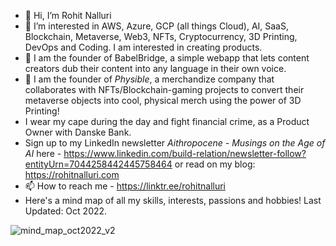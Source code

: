 - 👋 Hi, I’m Rohit Nalluri
- 👀 I’m interested in AWS, Azure, GCP (all things Cloud), AI, SaaS, Blockchain, Metaverse, Web3, NFTs, Cryptocurrency, 3D Printing, DevOps and Coding. I am interested in creating products.
- 💞️ I am the founder of BabelBridge, a simple webapp that lets content creators dub their content into any language in their own voice.
- 💞️ I am the founder of _Physible_, a merchandize company that collaborates with NFTs/Blockchain-gaming projects to convert their metaverse objects into cool, physical merch using the power of 3D Printing!
- I wear my cape during the day and fight financial crime, as a Product Owner with Danske Bank.
- Sign up to my LinkedIn newsletter _Aithropocene - Musings on the Age of AI_ here - https://www.linkedin.com/build-relation/newsletter-follow?entityUrn=7044258442445758464 or read on my blog: https://rohitnalluri.com
- 📫 How to reach me - https://linktr.ee/rohitnalluri
- Here's a mind map of all my skills, interests, passions and hobbies! Last Updated: Oct 2022.

![mind_map_oct2022_v2](https://user-images.githubusercontent.com/10972267/199083992-b16dda45-10f5-4f80-8747-cfdf406d5d58.png)

<!---
RohitNalluri/RohitNalluri is a ✨ special ✨ repository because its `README.md` (this file) appears on your GitHub profile.
You can click the Preview link to take a look at your changes.
--->
